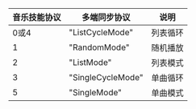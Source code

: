 
| 音乐技能协议 | 多端同步协议 | 说明 | 
| -------- | -------- | -------- | 
| 0或4 | "ListCycleMode" | 列表循环 | 
| 1 | "RandomMode" | 随机播放 | 
| 2 | "ListMode" | 列表模式 | 
| 3 | "SingleCycleMode" | 单曲循环 | 
| 5 | "SingleMode" | 单曲模式 | 

